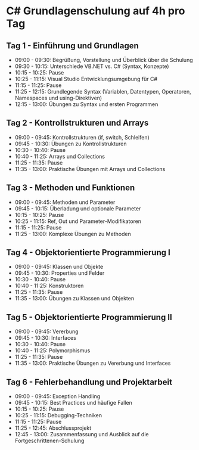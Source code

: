 # C# Grundlagenschulung auf 4h pro Tag

## Tag 1 - Einführung und Grundlagen

- 09:00 - 09:30: Begrüßung, Vorstellung und Überblick über die Schulung
- 09:30 - 10:15: Unterschiede VB.NET vs. C# (Syntax, Konzepte)
- 10:15 - 10:25: Pause
- 10:25 - 11:15: Visual Studio Entwicklungsumgebung für C#
- 11:15 - 11:25: Pause
- 11:25 - 12:15: Grundlegende Syntax (Variablen, Datentypen, Operatoren, Namespaces und using-Direktiven)
- 12:15 - 13:00: Übungen zu Syntax und ersten Programmen

## Tag 2 - Kontrollstrukturen und Arrays

- 09:00 - 09:45: Kontrollstrukturen (if, switch, Schleifen)
- 09:45 - 10:30: Übungen zu Kontrollstrukturen
- 10:30 - 10:40: Pause
- 10:40 - 11:25: Arrays und Collections
- 11:25 - 11:35: Pause
- 11:35 - 13:00: Praktische Übungen mit Arrays und Collections

## Tag 3 - Methoden und Funktionen

- 09:00 - 09:45: Methoden und Parameter
- 09:45 - 10:15: Überladung und optionale Parameter
- 10:15 - 10:25: Pause
- 10:25 - 11:15: Ref, Out und Parameter-Modifikatoren
- 11:15 - 11:25: Pause
- 11:25 - 13:00: Komplexe Übungen zu Methoden

## Tag 4 - Objektorientierte Programmierung I

- 09:00 - 09:45: Klassen und Objekte
- 09:45 - 10:30: Properties und Felder
- 10:30 - 10:40: Pause
- 10:40 - 11:25: Konstruktoren
- 11:25 - 11:35: Pause
- 11:35 - 13:00: Übungen zu Klassen und Objekten

## Tag 5 - Objektorientierte Programmierung II

- 09:00 - 09:45: Vererbung
- 09:45 - 10:30: Interfaces
- 10:30 - 10:40: Pause
- 10:40 - 11:25: Polymorphismus
- 11:25 - 11:35: Pause
- 11:35 - 13:00: Praktische Übungen zu Vererbung und Interfaces

## Tag 6 - Fehlerbehandlung und Projektarbeit

- 09:00 - 09:45: Exception Handling
- 09:45 - 10:15: Best Practices und häufige Fallen
- 10:15 - 10:25: Pause
- 10:25 - 11:15: Debugging-Techniken
- 11:15 - 11:25: Pause
- 11:25 - 12:45: Abschlussprojekt
- 12:45 - 13:00: Zusammenfassung und Ausblick auf die Fortgeschrittenen-Schulung
